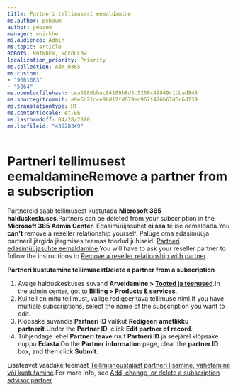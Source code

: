 ```yaml
---
title: Partneri tellimusest eemaldamine
ms.author: pebaum
author: pebaum
manager: mnirkhe
ms.audience: Admin
ms.topic: article
ROBOTS: NOINDEX, NOFOLLOW
localization_priority: Priority
ms.collection: Adm_O365
ms.custom:
- "9001683"
- "5064"
ms.openlocfilehash: cea3980bbac64109b8d3c5258c49849c1bbad848
ms.sourcegitcommit: a9e6b2fcce8bd12fd079ed967f426b67d5c6d239
ms.translationtype: HT
ms.contentlocale: et-EE
ms.lasthandoff: 04/28/2020
ms.locfileid: "43928349"
---
```

# <a name="remove-a-partner-from-a-subscription"></a><span data-ttu-id="9f9dd-102">Partneri tellimusest eemaldamine</span><span class="sxs-lookup"><span data-stu-id="9f9dd-102">Remove a partner from a subscription</span></span>

<span data-ttu-id="9f9dd-103">Partnereid saab tellimusest kustutada **Microsoft 365 halduskeskuses**.</span><span class="sxs-lookup"><span data-stu-id="9f9dd-103">Partners can be deleted from your subscription in the **Microsoft 365 Admin Center**.</span></span> <span data-ttu-id="9f9dd-104">Edasimüüjasuhet **ei saa** te ise eemaldada.</span><span class="sxs-lookup"><span data-stu-id="9f9dd-104">You **can't** remove a reseller relationship yourself.</span></span> <span data-ttu-id="9f9dd-105">Paluge oma edasimüüja partneril järgida järgmises teemas toodud juhiseid: [Partneri edasimüüjasuhte eemaldamine](https://docs.microsoft.com/partner-center/remove-a-relationship).</span><span class="sxs-lookup"><span data-stu-id="9f9dd-105">You will have to ask your reseller partner to follow the instructions to [Remove a reseller relationship with partner](https://docs.microsoft.com/partner-center/remove-a-relationship).</span></span>

<span data-ttu-id="9f9dd-106">**Partneri kustutamine tellimusest**</span><span class="sxs-lookup"><span data-stu-id="9f9dd-106">**Delete a partner from a subscription**</span></span>

1. <span data-ttu-id="9f9dd-107">Avage halduskeskuses suvand **Arveldamine > [Tooted ja teenused](https://go.microsoft.com/fwlink/p/?linkid=842054)**.</span><span class="sxs-lookup"><span data-stu-id="9f9dd-107">In the admin center, got to **Billing > [Products & services](https://go.microsoft.com/fwlink/p/?linkid=842054)**.</span></span>
2. <span data-ttu-id="9f9dd-108">Kui teil on mitu tellimust, valige redigeeritava tellimuse nimi.</span><span class="sxs-lookup"><span data-stu-id="9f9dd-108">If you have multiple subscriptions, select the name of the subscription you want to edit.</span></span>
3. <span data-ttu-id="9f9dd-109">Klõpsake suvandis **Partneri ID** valikut **Redigeeri ametlikku partnerit**.</span><span class="sxs-lookup"><span data-stu-id="9f9dd-109">Under the **Partner ID**, click **Edit partner of record**.</span></span>
4. <span data-ttu-id="9f9dd-110">Tühjendage lehel **Partneri teave** ruut **Partneri ID** ja seejärel klõpsake nuppu **Edasta**.</span><span class="sxs-lookup"><span data-stu-id="9f9dd-110">On the **Partner information** page, clear the **partner ID** box, and then click **Submit**.</span></span>

<span data-ttu-id="9f9dd-111">Lisateavet vaadake teemast [Tellimisnõustajast partneri lisamine, vahetamine või kustutamine](https://docs.microsoft.com/microsoft-365/admin/misc/add-partner?view=o365-worldwide).</span><span class="sxs-lookup"><span data-stu-id="9f9dd-111">For more info, see [Add, change, or delete a subscription advisor partner](https://docs.microsoft.com/microsoft-365/admin/misc/add-partner?view=o365-worldwide).</span></span>
